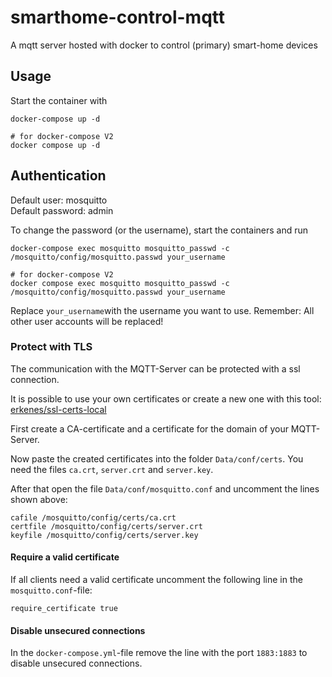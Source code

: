# smarthome-control-mqtt

A mqtt server hosted with docker to control (primary) smart-home devices

## Usage

Start the container with

```shell
docker-compose up -d

# for docker-compose V2
docker compose up -d
```

## Authentication

Default user: mosquitto<br />
Default password: admin

To change the password (or the username), start the containers and run

```shell
docker-compose exec mosquitto mosquitto_passwd -c /mosquitto/config/mosquitto.passwd your_username

# for docker-compose V2
docker compose exec mosquitto mosquitto_passwd -c /mosquitto/config/mosquitto.passwd your_username

```

Replace `your_username`with the username you want to use. Remember: All other user accounts will be replaced!

### Protect with TLS

The communication with the MQTT-Server can be protected with a ssl connection.

It is possible to use your own certificates or create a new one with this tool: [erkenes/ssl-certs-local](https://github.com/erkenes/ssl-certs-local)

First create a CA-certificate and a certificate for the domain of your MQTT-Server.

Now paste the created certificates into the folder `Data/conf/certs`. You need the files `ca.crt`, `server.crt` and `server.key`.

After that open the file `Data/conf/mosquitto.conf` and uncomment the lines shown above:

```text
cafile /mosquitto/config/certs/ca.crt
certfile /mosquitto/config/certs/server.crt
keyfile /mosquitto/config/certs/server.key
```
#### Require a valid certificate

If all clients need a valid certificate uncomment the following line in the `mosquitto.conf`-file:

```text
require_certificate true
```

#### Disable unsecured connections

In the `docker-compose.yml`-file remove the line with the port `1883:1883` to disable unsecured  connections.
